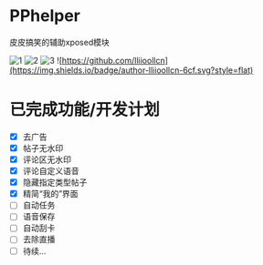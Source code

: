# PPhelper

皮皮搞笑的辅助xposed模块

![1](https://img.shields.io/github/stars/lliioollcn/PPHelper)
![2](https://img.shields.io/github/downloads/Xposed-Modules-Repo/cn.lliiooll.pphelper/total)
![3](https://img.shields.io/github/v/release/Xposed-Modules-Repo/cn.lliiooll.pphelper)
![https://github.com/lliioollcn](https://img.shields.io/badge/author-lliioollcn-6cf.svg?style=flat)

# 已完成功能/开发计划

- [x] 去广告
- [x] 帖子无水印
- [x] 评论区无水印
- [x] 评论自定义语音
- [x] 隐藏指定类型帖子
- [x] 精简“我的”界面
- [ ] 自动任务
- [ ] 语音保存
- [ ] 自动刮卡
- [ ] 去除直播
- [ ] 待续...